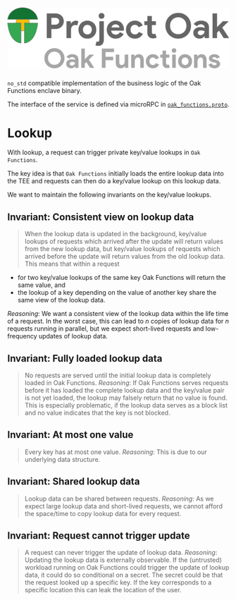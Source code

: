 <!-- Oak Logo Start -->
<!-- An HTML element is intentionally used since GitHub recommends this approach to handle different images in dark/light modes. Ref: https://docs.github.com/en/get-started/writing-on-github/getting-started-with-writing-and-formatting-on-github/basic-writing-and-formatting-syntax#specifying-the-theme-an-image-is-shown-to -->
<!-- markdownlint-disable-next-line MD033 -->
<h1><picture><source media="(prefers-color-scheme: dark)" srcset="/docs/oak-logo/svgs/oak-functions-negative-colour.svg?sanitize=true"><source media="(prefers-color-scheme: light)" srcset="/docs/oak-logo/svgs/oak-functions.svg?sanitize=true"><img alt="Project Oak Functions Logo" src="/docs/oak-logo/svgs/oak-functions.svg?sanitize=true"></picture></h1>
<!-- Oak Logo End -->

`no_std` compatible implementation of the business logic of the Oak Functions
enclave binary.

The interface of the service is defined via microRPC in
[`oak_functions.proto`](/proto/oak_functions/service/oak_functions.proto).

# Lookup

With lookup, a request can trigger private key/value lookups in `Oak Functions`.

The key idea is that `Oak Functions` initially loads the entire lookup data into
the TEE and requests can then do a key/value lookup on this lookup data.

We want to maintain the following invariants on the key/value lookups.

## Invariant: Consistent view on lookup data

> When the lookup data is updated in the background, key/value lookups of
> requests which arrived after the update will return values from the new lookup
> data, but key/value lookups of requests which arrived before the update will
> return values from the old lookup data. This means that within a request

- for two key/value lookups of the same key Oak Functions will return the same
  value, and
- the lookup of a key depending on the value of another key share the same view
  of the lookup data.

_Reasoning_: We want a consistent view of the lookup data within the life time
of a request. In the worst case, this can lead to _n_ copies of lookup data for
_n_ requests running in parallel, but we expect short-lived requests and
low-frequency updates of lookup data.

## Invariant: Fully loaded lookup data

> No requests are served until the initial lookup data is completely loaded in
> Oak Functions. _Reasoning_: If Oak Functions serves requests before it has
> loaded the complete lookup data and the key/value pair is not yet loaded, the
> lookup may falsely return that no value is found. This is especially
> problematic, if the lookup data serves as a block list and no value indicates
> that the key is not blocked.

## Invariant: At most one value

> Every key has at most one value. _Reasoning_: This is due to our underlying
> data structure.

## Invariant: Shared lookup data

> Lookup data can be shared between requests. _Reasoning_: As we expect large
> lookup data and short-lived requests, we cannot afford the space/time to copy
> lookup data for every request.

## Invariant: Request cannot trigger update

> A request can never trigger the update of lookup data. _Reasoning_: Updating
> the lookup data is externally observable. If the (untrusted) workload running
> on Oak Functions could trigger the update of lookup data, it could do so
> conditional on a secret. The secret could be that the request looked up a
> specific key. If the key corresponds to a specific location this can leak the
> location of the user.
